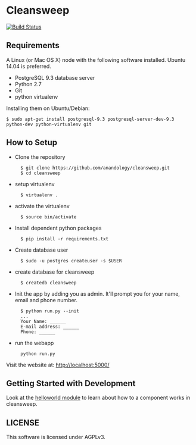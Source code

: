 Cleansweep
==========

[![Build Status](https://travis-ci.org/anandology/cleansweep.svg?branch=master)](https://travis-ci.org/anandology/cleansweep)

Requirements
------------

A Linux (or Mac OS X) node with the following software installed. Ubuntu 14.04 is preferred.

* PostgreSQL 9.3 database server
* Python 2.7
* Git
* python virtualenv

Installing them on Ubuntu/Debian:

    $ sudo apt-get install postgresql-9.3 postgresql-server-dev-9.3 python-dev python-virtualenv git


How to Setup
------------

* Clone the repository

        $ git clone https://github.com/anandology/cleansweep.git
        $ cd cleansweep

* setup virtualenv

        $ virtualenv . 

* activate the virtualenv

        $ source bin/activate

* Install dependent python packages

        $ pip install -r requirements.txt

* Create database user
        
        $ sudo -u postgres createuser -s $USER

* create database for cleansweep
    
        $ createdb cleansweep 

* Init the app by adding you as admin. It'll prompt you for your name, email 
  and phone number.

        $ python run.py --init
        ...
        Your Name: ______
        E-mail address: ______
        Phone: ______
    
* run the webapp

        python run.py

Visit the website at:
<http://localhost:5000/>

Getting Started with Development
--------------------------------

Look at the [helloworld module][] to learn about how to a component works in
cleansweep.

[helloworld module]: https://github.com/anandology/cleansweep/tree/master/cleansweep/helloworld

LICENSE
-------

This software is licensed under AGPLv3.

